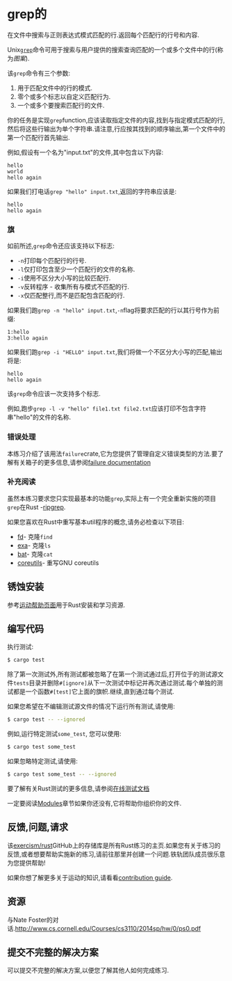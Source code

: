 # grep的

在文件中搜索与正则表达式模式匹配的行.返回每个匹配行的行号和内容.

Unix[`grep`](http://pubs.opengroup.org/onlinepubs/9699919799/utilities/grep.html)命令可用于搜索与用户提供的搜索查询匹配的一个或多个文件中的行(称为*图案*).

该`grep`命令有三个参数:

1.  用于匹配文件中的行的模式.
2.  零个或多个标志以自定义匹配行为.
3.  一个或多个要搜索匹配行的文件.

你的任务是实现`grep`function,应该读取指定文件的内容,找到与指定模式匹配的行,然后将这些行输出为单个字符串.请注意,行应按其找到的顺序输出,第一个文件中的第一个匹配行首先输出.

例如,假设有一个名为"input.txt"的文件,其中包含以下内容:

```text
hello
world
hello again
```

如果我们打电话`grep "hello" input.txt`,返回的字符串应该是:

```text
hello
hello again
```

### 旗

如前所述,`grep`命令还应该支持以下标志:

-   `-n`打印每个匹配行的行号.
-   `-l`仅打印包含至少一个匹配行的文件的名称.
-   `-i`使用不区分大小写的比较匹配行.
-   `-v`反转程序 - 收集所有与模式不匹配的行.
-   `-x`仅匹配整行,而不是匹配包含匹配的行.

如果我们跑`grep -n "hello" input.txt`,`-n`flag将要求匹配的行以其行号作为前缀:

```text
1:hello
3:hello again
```

如果我们跑`grep -i "HELLO" input.txt`,我们将做一个不区分大小写的匹配,输出将是:

```text
hello
hello again
```

该`grep`命令应该一次支持多个标志.

例如,跑步`grep -l -v "hello" file1.txt file2.txt`应该打印不包含字符串"hello"的文件的名称.

### 错误处理

本练习介绍了该用法`failure`crate,它为您提供了管理自定义错误类型的方法.要了解有关箱子的更多信息,请参阅[failure documentation](https://boats.gitlab.io/failure/intro.html)

### 补充阅读

虽然本练习要求您只实现最基本的功能`grep`,实际上有一个完全重新实施的项目`grep`在Rust  -[ripgrep](https://github.com/BurntSushi/ripgrep).

如果您喜欢在Rust中重写基本util程序的概念,请务必检查以下项目:

-   [fd](https://github.com/sharkdp/fd)- 克隆`find`
-   [exa](https://github.com/ogham/exa)- 克隆`ls`
-   [bat](https://github.com/sharkdp/bat)- 克隆`cat`
-   [coreutils](https://github.com/uutils/coreutils)- 重写GNU coreutils

## 锈蚀安装

参考[运动帮助页面][help-page]用于Rust安装和学习资源.

## 编写代码

执行测试:

```bash
$ cargo test
```

除了第一次测试外,所有测试都被忽略了在第一个测试通过后,打开位于的测试源文件`tests`目录并删除`#[ignore]`从下一次测试中标记并再次通过测试.每个单独的测试都是一个函数`#[test]`它上面的旗帜.继续,直到通过每个测试.

如果您希望在不编辑测试源文件的情况下运行所有​​测试,请使用:

```bash
$ cargo test -- --ignored
```

例如,运行特定测试`some_test`, 您可以使用:

```bash
$ cargo test some_test
```

如果忽略特定测试,请使用:

```bash
$ cargo test some_test -- --ignored
```

要了解有关Rust测试的更多信息,请参阅[在线测试文档][rust-tests]

一定要阅读[Modules](https://doc.rust-lang.org/book/2018-edition/ch07-00-modules.html)章节如果你还没有,它将帮助你组织你的文件.

## 反馈,问题,请求

该[exercism/rust](https://github.com/exercism/rust)GitHub上的存储库是所有Rust练习的主页.如果您有关于练习的反馈,或者想要帮助实施新的练习,请前往那里并创建一个问题.铁轨团队成员很乐意为您提供帮助!

如果你想了解更多关于运动的知识,请看看[contribution guide](https://github.com/exercism/docs/blob/master/contributing-to-language-tracks/README.md).

[help-page]: https://exercism.io/tracks/rust/learning

[modules]: https://doc.rust-lang.org/book/2018-edition/ch07-00-modules.html

[cargo]: https://doc.rust-lang.org/book/2018-edition/ch14-00-more-about-cargo.html

[rust-tests]: https://doc.rust-lang.org/book/2018-edition/ch11-02-running-tests.html

## 资源

与Nate Foster的对话.<http://www.cs.cornell.edu/Courses/cs3110/2014sp/hw/0/ps0.pdf>

## 提交不完整的解决方案

可以提交不完整的解决方案,以便您了解其他人如何完成练习.
